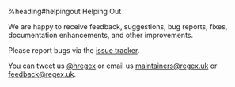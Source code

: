 %heading#helpingout Helping Out

We are happy to receive feedback, suggestions, bug reports, fixes,
documentation enhancements, and other improvements.

Please report bugs via the [issue tracker](http://issues.regex.uk).

You can tweet us [&#64;hregex](https://twitter.com/hregex) or email us
<maintainers@regex.uk> or <feedback@regex.uk>.
